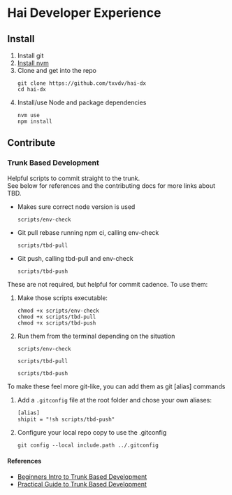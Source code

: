 # Hai Developer Experience

## Install

1. Install git
2. [Install nvm](https://github.com/nvm-sh/nvm?tab=readme-ov-file#installing-and-updating)
3. Clone and get into the repo
   ```
   git clone https://github.com/txvdv/hai-dx
   cd hai-dx
   ```
4. Install/use Node and package dependencies
   ```
   nvm use
   npm install
   ```

## Contribute

### Trunk Based Development

Helpful scripts to commit straight to the trunk.  
See below for references and the contributing docs for more links about TBD.

- Makes sure correct node version is used
   ```shell
   scripts/env-check
   ```
- Git pull rebase running npm ci, calling env-check
   ```shell
   scripts/tbd-pull
   ```
- Git push, calling tbd-pull and env-check
   ```shell
   scripts/tbd-push
   ```

These are not required, but helpful for commit cadence. To use them:
1. Make those scripts executable:
   ```shell
   chmod +x scripts/env-check
   chmod +x scripts/tbd-pull
   chmod +x scripts/tbd-push
   ```
2. Run them from the terminal depending on the situation
   ```shell
   scripts/env-check
   ```
   ```shell
   scripts/tbd-pull
   ```
   ```shell
   scripts/tbd-push
   ```

To make these feel more git-like, you can add them as git [alias] commands
1. Add a `.gitconfig` file at the root folder and chose your own aliases:
   ```txt
   [alias]
   shipit = "!sh scripts/tbd-push"
   ```
2. Configure your local repo copy to use the .gitconfig
   ```shell
   git config --local include.path ../.gitconfig
   ```

#### References
- [Beginners Intro to Trunk Based Development](https://dev.to/jonlauridsen/beginners-intro-to-trunk-based-development-3158)
- [Practical Guide to Trunk Based Development](https://dev.to/jonlauridsen/practical-guide-to-trunk-based-development-1hlj)

